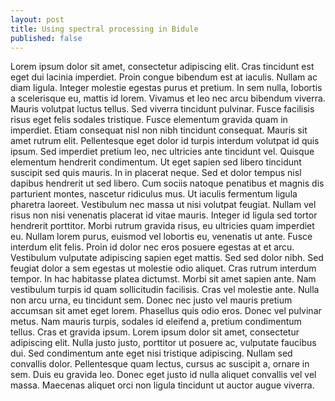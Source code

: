 ```yaml
---
layout: post
title: Using spectral processing in Bidule
published: false
---
```



Lorem ipsum dolor sit amet, consectetur adipiscing elit. Cras tincidunt est eget dui lacinia imperdiet. Proin congue bibendum est at iaculis. Nullam ac diam ligula. Integer molestie egestas purus et pretium. In sem nulla, lobortis a scelerisque eu, mattis id lorem. Vivamus et leo nec arcu bibendum viverra. Mauris volutpat luctus tellus. Sed viverra tincidunt pulvinar. Fusce facilisis risus eget felis sodales tristique. Fusce elementum gravida quam in imperdiet.
Etiam consequat nisl non nibh tincidunt consequat. Mauris sit amet rutrum elit. Pellentesque eget dolor id turpis interdum volutpat id quis ipsum. Sed imperdiet pretium leo, nec ultricies ante tincidunt vel. Quisque elementum hendrerit condimentum. Ut eget sapien sed libero tincidunt suscipit sed quis mauris. In in placerat neque.
Sed et dolor tempus nisl dapibus hendrerit ut sed libero. Cum sociis natoque penatibus et magnis dis parturient montes, nascetur ridiculus mus. Ut iaculis fermentum ligula pharetra laoreet. Vestibulum nec massa ut nisi volutpat feugiat. Nullam vel risus non nisi venenatis placerat id vitae mauris. Integer id ligula sed tortor hendrerit porttitor. Morbi rutrum gravida risus, eu ultricies quam imperdiet eu. Nullam lorem purus, euismod vel lobortis eu, venenatis ut ante. Fusce interdum elit felis. Proin id dolor nec eros posuere egestas at et arcu. Vestibulum vulputate adipiscing sapien eget mattis. Sed sed dolor nibh.
Sed feugiat dolor a sem egestas ut molestie odio aliquet. Cras rutrum interdum tempor. In hac habitasse platea dictumst. Morbi sit amet sapien ante. Nam vestibulum turpis id quam sollicitudin facilisis. Cras vel molestie ante. Nulla non arcu urna, eu tincidunt sem. Donec nec justo vel mauris pretium accumsan sit amet eget lorem. Phasellus quis odio eros. Donec vel pulvinar metus. Nam mauris turpis, sodales id eleifend a, pretium condimentum tellus. Cras et gravida ipsum. Lorem ipsum dolor sit amet, consectetur adipiscing elit.
Nulla justo justo, porttitor ut posuere ac, vulputate faucibus dui. Sed condimentum ante eget nisi tristique adipiscing. Nullam sed convallis dolor. Pellentesque quam lectus, cursus ac suscipit a, ornare in sem. Duis eu gravida leo. Donec eget justo id nulla aliquet convallis vel vel massa. Maecenas aliquet orci non ligula tincidunt ut auctor augue viverra. 
